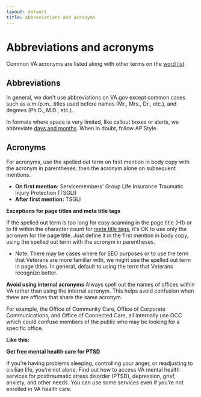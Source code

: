 ```yaml
---
layout: default
title: Abbreviations and acronyms
---
```


# Abbreviations and acronyms 

Common VA acronyms are listed along with other terms on the [word list](https://design.va.gov/content-style-guide/word-list).

## Abbreviations

In general, we don't use abbreviations on VA.gov except common cases such as a.m./p.m., titles used before names (Mr., Mrs., Dr., etc.), and degrees (Ph.D., M.D., etc.). 

In formats where space is very limited, like callout boxes or alerts, we abbreviate [days and months](https://design.va.gov/content-style-guide/dates-and-numbers). When in doubt, follow AP Style.

## Acronyms

For acronyms, use the spelled out term on first mention in body copy with the acronym in parentheses; then the acronym alone on subsequent mentions. 

- **On first mention:** Servicemembers' Group Life Insurance Traumatic Injury Protection (TSGLI)
- **After first mention:** TSGLI 

__Exceptions for page titles and meta title tags__

If the spelled out term is too long for easy scanning in the page title (H1) or to fit within the character count for [meta title tags](https://design.va.gov/content-style-guide/seo), it's OK to use only the acronym for the page title. Just define it in the first mention in body copy, using the spelled out term with the acronym in parentheses. 

- Note: There may be cases where for SEO purposes or to use the term that Veterans are more familiar with, we might use the spelled out term in page titles. In general, default to using the term that Veterans recognize better. 

__Avoid using internal acronyms__
Always spell out the names of offices within VA rather than using the internal acronym. This helps avoid confusion when there are offices that share the same acronym. 

For example, the Office of Community Care, Office of Corporate Communications, and Office of Connected Care, all internally use OCC which could confuse members of the public who may be looking for a specific office. 


__Like this:__

__Get free mental health care for PTSD__

If you’re having problems sleeping, controlling your anger, or readjusting to civilian life, you're not alone. Find out how to access VA mental health services for posttraumatic stress disorder (PTSD), depression, grief, anxiety, and other needs. You can use some services even if you’re not enrolled in VA health care.

